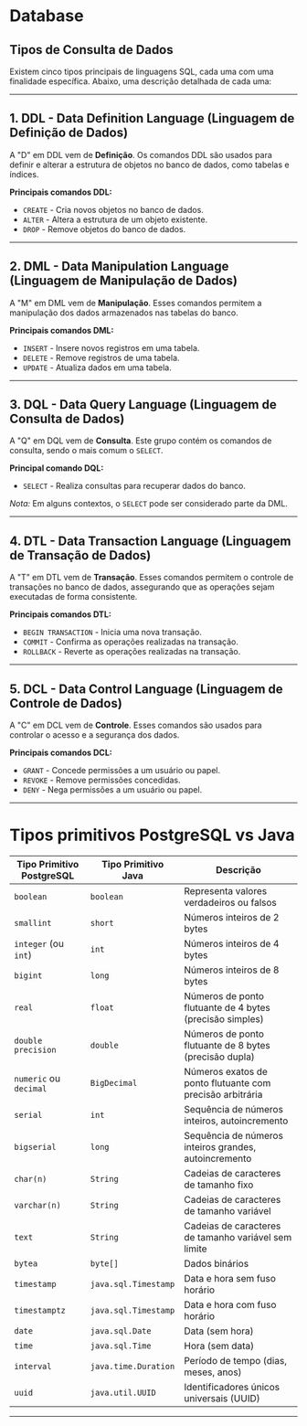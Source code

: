 
# Database
## Tipos de Consulta de Dados

Existem cinco tipos principais de linguagens SQL, cada uma com uma finalidade específica. Abaixo, uma descrição detalhada de cada uma:

---

## 1. DDL - Data Definition Language (Linguagem de Definição de Dados)
A "D" em DDL vem de **Definição**. Os comandos DDL são usados para definir e alterar a estrutura de objetos no banco de dados, como tabelas e índices.

**Principais comandos DDL:**
- `CREATE` - Cria novos objetos no banco de dados.
- `ALTER` - Altera a estrutura de um objeto existente.
- `DROP` - Remove objetos do banco de dados.

---

## 2. DML - Data Manipulation Language (Linguagem de Manipulação de Dados)
A "M" em DML vem de **Manipulação**. Esses comandos permitem a manipulação dos dados armazenados nas tabelas do banco.

**Principais comandos DML:**
- `INSERT` - Insere novos registros em uma tabela.
- `DELETE` - Remove registros de uma tabela.
- `UPDATE` - Atualiza dados em uma tabela.

---

## 3. DQL - Data Query Language (Linguagem de Consulta de Dados)
A "Q" em DQL vem de **Consulta**. Este grupo contém os comandos de consulta, sendo o mais comum o `SELECT`.

**Principal comando DQL:**
- `SELECT` - Realiza consultas para recuperar dados do banco.

*Nota:* Em alguns contextos, o `SELECT` pode ser considerado parte da DML.

---

## 4. DTL - Data Transaction Language (Linguagem de Transação de Dados)
A "T" em DTL vem de **Transação**. Esses comandos permitem o controle de transações no banco de dados, assegurando que as operações sejam executadas de forma consistente.

**Principais comandos DTL:**
- `BEGIN TRANSACTION` - Inicia uma nova transação.
- `COMMIT` - Confirma as operações realizadas na transação.
- `ROLLBACK` - Reverte as operações realizadas na transação.

---

## 5. DCL - Data Control Language (Linguagem de Controle de Dados)
A "C" em DCL vem de **Controle**. Esses comandos são usados para controlar o acesso e a segurança dos dados.

**Principais comandos DCL:**
- `GRANT` - Concede permissões a um usuário ou papel.
- `REVOKE` - Remove permissões concedidas.
- `DENY` - Nega permissões a um usuário ou papel.

---


# Tipos primitivos PostgreSQL vs Java

| Tipo Primitivo PostgreSQL | Tipo Primitivo Java | Descrição                                                  |
|---------------------------|---------------------|------------------------------------------------------------|
| `boolean`                 | `boolean`           | Representa valores verdadeiros ou falsos                    |
| `smallint`                | `short`             | Números inteiros de 2 bytes                                 |
| `integer` (ou `int`)      | `int`               | Números inteiros de 4 bytes                                 |
| `bigint`                  | `long`              | Números inteiros de 8 bytes                                 |
| `real`                    | `float`             | Números de ponto flutuante de 4 bytes (precisão simples)    |
| `double precision`        | `double`            | Números de ponto flutuante de 8 bytes (precisão dupla)      |
| `numeric` ou `decimal`    | `BigDecimal`        | Números exatos de ponto flutuante com precisão arbitrária   |
| `serial`                  | `int`               | Sequência de números inteiros, autoincremento               |
| `bigserial`               | `long`              | Sequência de números inteiros grandes, autoincremento       |
| `char(n)`                 | `String`            | Cadeias de caracteres de tamanho fixo                       |
| `varchar(n)`              | `String`            | Cadeias de caracteres de tamanho variável                   |
| `text`                    | `String`            | Cadeias de caracteres de tamanho variável sem limite        |
| `bytea`                   | `byte[]`            | Dados binários                                             |
| `timestamp`               | `java.sql.Timestamp`| Data e hora sem fuso horário                                |
| `timestamptz`             | `java.sql.Timestamp`| Data e hora com fuso horário                                |
| `date`                    | `java.sql.Date`     | Data (sem hora)                                             |
| `time`                    | `java.sql.Time`     | Hora (sem data)                                             |
| `interval`                | `java.time.Duration`| Período de tempo (dias, meses, anos)                        |
| `uuid`                    | `java.util.UUID`    | Identificadores únicos universais (UUID)                    |

---